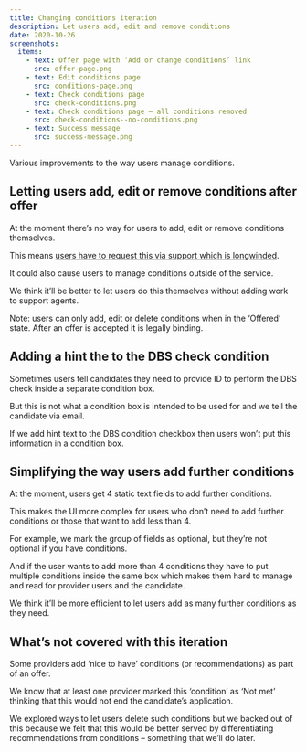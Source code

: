 ```yaml
---
title: Changing conditions iteration
description: Let users add, edit and remove conditions
date: 2020-10-26
screenshots:
  items:
    - text: Offer page with ‘Add or change conditions’ link
      src: offer-page.png
    - text: Edit conditions page
      src: conditions-page.png
    - text: Check conditions page
      src: check-conditions.png
    - text: Check conditions page – all conditions removed
      src: check-conditions--no-conditions.png
    - text: Success message
      src: success-message.png
---
```


Various improvements to the way users manage conditions.

## Letting users add, edit or remove conditions after offer

At the moment there’s no way for users to add, edit or remove conditions themselves.

This means [users have to request this via support which is longwinded](https://ukgovernmentdfe.slack.com/archives/CPH8J9G65/p1603703089102100).

It could also cause users to manage conditions outside of the service.

We think it’ll be better to let users do this themselves without adding work to support agents.

Note: users can only add, edit or delete conditions when in the ‘Offered’ state. After an offer is accepted it is legally binding.

## Adding a hint the to the DBS check condition

Sometimes users tell candidates they need to provide ID to perform the DBS check inside a separate condition box.

But this is not what a condition box is intended to be used for and we tell the candidate via email.

If we add hint text to the DBS condition checkbox then users won’t put this information in a condition box.

## Simplifying the way users add further conditions

At the moment, users get 4 static text fields to add further conditions.

This makes the UI more complex for users who don’t need to add further conditions or those that want to add less than 4.

For example, we mark the group of fields as optional, but they’re not optional if you have conditions.

And if the user wants to add more than 4 conditions they have to put multiple conditions inside the same box which makes them hard to manage and read for provider users and the candidate.

We think it’ll be more efficient to let users add as many further conditions as they need.

## What’s not covered with this iteration

Some providers add ‘nice to have’ conditions (or recommendations) as part of an offer.

We know that at least one provider marked this ‘condition’ as ‘Not met’ thinking that this would not end the candidate’s application.

We explored ways to let users delete such conditions but we backed out of this because we felt that this would be better served by differentiating recommendations from conditions – something that we’ll do later.
